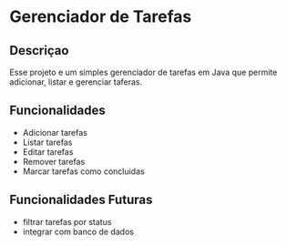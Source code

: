 # Gerenciador de Tarefas

## Descriçao
Esse projeto e um simples gerenciador de tarefas  em Java que permite adicionar, listar e gerenciar taferas.

## Funcionalidades
- Adicionar tarefas
- Listar tarefas
- Editar tarefas
- Remover tarefas
- Marcar tarefas como concluidas

## Funcionalidades Futuras
- filtrar tarefas por status
- integrar com banco de dados